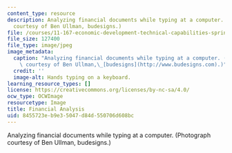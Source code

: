 ```yaml
---
content_type: resource
description: Analyzing financial documents while typing at a computer. (Photograph
  courtesy of Ben Ullman, budesigns.)
file: /courses/11-167-economic-development-technical-capabilities-spring-2004/8455723eb9e35047d84d550706d608bc_11-167s04.jpg
file_size: 127400
file_type: image/jpeg
image_metadata:
  caption: "Analyzing financial documents while typing at a computer. (Photograph\
    \ courtesy of Ben Ullman,\_[budesigns](http://www.budesigns.com).)"
  credit: ''
  image-alt: Hands typing on a keyboard.
learning_resource_types: []
license: https://creativecommons.org/licenses/by-nc-sa/4.0/
ocw_type: OCWImage
resourcetype: Image
title: Financial Analysis
uid: 8455723e-b9e3-5047-d84d-550706d608bc
---
```

Analyzing financial documents while typing at a computer. (Photograph courtesy of Ben Ullman, budesigns.)